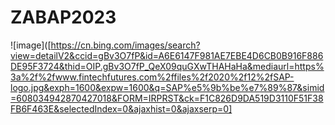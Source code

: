 # ZABAP2023
![image]([https://cn.bing.com/images/search?view=detailV2&ccid=gBv3O7fP&id=A6E6147F981AE7EBE4D6CB0B916F886DE95F3724&thid=OIP.gBv3O7fP_QeX09quGXwTHAHaHa&mediaurl=https%3a%2f%2fwww.fintechfutures.com%2ffiles%2f2020%2f12%2fSAP-logo.jpg&exph=1600&expw=1600&q=SAP%e5%9b%be%e7%89%87&simid=608034942870427018&FORM=IRPRST&ck=F1C826D9DA519D3110F51F38FB6F463E&selectedIndex=0&ajaxhist=0&ajaxserp=0]

